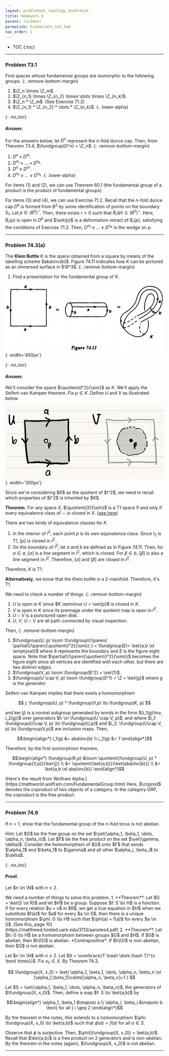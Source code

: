 ```yaml
---
layout: problemset_topology_munkres2e
title: Homework 6
parent: (hidden)
permalink: hidden/mth_532_hw6
nav_order: 1
---
```


* TOC
{:toc}

---

<div class='problem_stmt completed' markdown='1'>

### Problem 73.1
Find spaces whose fundamental groups are isomorphic to the following groups.
{: .remove-bottom-margin}
1. $\Z_n \times \Z_m$.
2. $\Z_{n_1} \times \Z_{n_2} \times \dots \times \Z_{n_k}$.
3. $\Z_n * \Z_m$. (See Exercise 71.2)
4. $\Z_{n_1} * \Z_{n_2} * \dots * \Z_{n_k}$.
{: .lower-alpha}

{: .no_toc}
#### Answer.
For the answers below, let $D^n$ represent the $n$-fold dunce cap. Then, from Theorem 73.4, $\fundgroup(D^n) = \Z_n$.
{: .remove-bottom-margin}
1. $D^n \times D^m$.
2. $D^{n_1} \times \dots \times D^{n_k}$.
3. $D^n \vee D^m$.
4. $D^{n_1} \vee \dots \vee D^{n_k}$.
{: .lower-alpha}

For items (1) and (2), we can use Theorem 60.1 (the fundamental group of a product is the product of fundamental groups).

For items (3) and (4), we can use Exercise 71.2. Recall that the $n$-fold dunce cap $D^k$ is formed from $B^2$ by some identification of points on the boundary $S_1$. Let $p \in (B^2)^\circ$. Then, there exists $r > 0$ such that $B_r(p) \subseteq (B^2)^\circ$. Here, $B_r(p)$ is open in $D^k$ and $\set{p}$ is a deformation retract of $B_r(p)$, satisfying the conditions of Exercise 71.2. Then, $D^{n_1} \vee \dots \vee D^{n_k}$ is the wedge on $p$.

</div>

---

<div class='problem_stmt completed' markdown='1'>

### Problem 74.3(a)
The **Klein Bottle** $K$ is the space obtained from a square by means of the labelling scheme $aba\inv{b}$. Figure 74.11 indicates how $K$ can be pictured as an immersed surface in $\R^3$.
{: .remove-bottom-margin}
1. Find a presentation for the fundamental group of $K$.

![](/assets/images_tm2e/q74.11figure.png){: width='450px'}


{: .no_toc}
#### Answer.
We'll consider the space $\quotient{I^2}{\sim}$ as $K$. We'll apply the Seifert-van Kampen theorem. Fix $p \in K$. Define $U$ and $V$ as illustrated below.

![](/assets/images_tm2e/q74.3_uv_illus.png){: width='300px'}

<div class='problem_notes' markdown='1'>
Since we're considering $K$ as the quotient of $I^2$, we need to recall which properties of $I^2$ is inherited by $K$.

**Theorem.** For any space $X$, $\quotient{X}{\sim}$ is a T1 space if and only if every equivalence class of $\sim$ is closed in $X$. ([see here](https://en.wikipedia.org/wiki/Quotient_space_(topology)))

There are two kinds of equivalence classes for $K$.
1. In the interior of $I^2$, each point $p$ is its own equivalence class. Since $I_2$ is T1, $[p]$ is closed in $I^2$.
2. On the boundary of $I^2$, let $a$ and $b$ be defined as in Figure 74.11. Then, for $\alpha \in a$, $[\alpha]$ is a line segment in $I^2$, which is closed. For $\beta \in b$, $[\beta]$ is also a line segment in $I^2$. Therefore, $[\alpha]$ and $[\beta]$ are closed in $I^2$.

Therefore, $K$ is T1.

**Alternatively**, we know that the Klein bottle is a 2-manifold. Therefore, it's T1.
</div>

We need to check a number of things.
{: .remove-bottom-margin}
1. $U$ is open in $K$ since $K \setminus U = \set{p}$ is closed in $K$.
2. $V$ is open in $K$ since its preimage under the quotient map is open in $I^2$.
3. $U \cap V$ is a punctured open disk.
4. $U$, $V$, $U \cap V$ are all path-connected by visual inspection.

Then,
{: .remove-bottom-margin}
1. $\fundgroup(U, p) \isom \fundgroup\\!\paren{ \partial\\!\paren{\quotient{I^2}{\sim}} } = \fundgroup(E)= \ket{a,b \st \emptyset}$ where $\partial$ represents the boundary and $E$ is the figure eight space. Note that $\partial\\!\paren{\quotient{I^2}{\sim}}$ becomes the figure eight since all vertices are identified with each other, but there are two distinct edges.
2. $\fundgroup(V, p) \isom \fundgroup(B^2) = \set{1}$.
3. $\fundgroup(U \cap V, p) \isom \fundgroup(S^1) = \Z = \ket{g}$ where $g$ is the generator.

Seifert-van Kampen implies that there exists a homomorphism

$$
j: \fundgroup(U, p) * \fundgroup(V,p) \to \fundgroup(K, p)
$$

and $\ker(j)$ is a normal subgroup generated by words in the form $(i_1(g)\inv, i_2(g))$ over generators $h \in \fundgroup(U \cap V, p)$; and where $i_1: \fundgroup(U\cap V, p) \to \fundgroup(U,p)$ and
$i_2: \fundgroup(U\cap V, p) \to \fundgroup(V,p)$ are inclusion maps.
Then,

$$\begin{align*}
  i_1(g) &= aba\inv{b} \\
  i_2(g) &= 1
\end{align*}$$

Therefore, by the first isomorphism theorem,

$$\begin{align*}
  \fundgroup(K,p)
    &\isom \quotient{\fundgroup(U, p) * \fundgroup(V,p)}{\ker(j)} \\
    &= \quotient{\ket{a,b}}{\ket{aba\inv{b}}} \\
    &= \ket{a,b \st aba\inv{b}}
\end{align*}$$

<div class='problem_notes' markdown='1'>
[Here's the result from Wolfram Alpha.](https://mathworld.wolfram.com/FundamentalGroup.html) Here, $\coprod$ denotes the coproduct of two objects of a category. In the category GRP, the coproduct is the free product.
</div>

</div>

---

<div class='problem_stmt completed' markdown='1'>

### Problem 74.6
If $n>1$, show that the fundamental group of the $n$-fold torus is not abelian.
<div class='problem_notes' markdown='1'>
Hint: Let $G$ be the free group on the set $\set{\alpha_1, \beta_1, \dots, \alpha_n, \beta_n}$. Let $F$ be the free product on the set $\set{\gamma, \delta}$. Consider the homomorphism of $G$ onto $F$ that sends $\alpha_1$ and $\beta_1$ to $\gamma$ and all other $\alpha_i, \beta_i$ to $\delta$.
</div>

{: .no_toc}
#### Proof.
Let $n \in \N$ with $n \geq 2$.

<div class='problem_notes' markdown='1'>
We need a number of things to solve this problem.
1. **Theorem**. Let $G = \ket{S \st R}$ and let $H$ be a group. Suppose $f: S \to H$ is a function. If for every relation $u = v$ in $R$, we get a true equation in $H$ when we substitute $f(a)$ for $a$ for every $a \in S$, then there is a unique homomorphism $\phi: G \to H$ such that $\phi(a) = f(a)$ for every $a \in S$. [See this, page 10](https://matthewd.hosted.uark.edu/3113/aanotes4.pdf)
2. **Theorem**. Let $h: G \to H$ be a homomorphism between groups $G$ and $H$. If $G$ is abelian, then $h(G)$ is abelian.
*Contrapositive*: If $h(G)$ is non-abelian, then $G$ is not abelian.

</div>

Let $n \in \N$ with $n \geq 2$. Let $X = \overbrace{T \hash \dots \hash T}^{n \text{ times}}$. Fix $x_0 \in X$. By Theorem 74.3,

$$
\fundgroup(X, x_0) = \ket{
  \alpha_1, \beta_1, \dots, \alpha_n, \beta_n
  \st [\alpha_1,\beta_1]\cdots[\alpha_n, \beta_n]=1
}
$$

Let $S = \set{\alpha_1, \beta_1, \dots, \alpha_n, \beta_n}$, the generators of $\fundgroup(X, x_0)$. Then, define a map $f: S \to \ket{a,b}$ by

$$\begin{align*}
  \alpha_1, \beta_1 &\mapsto a \\
  \alpha_i, \beta_i &\mapsto b \text{ for all } i \geq 2
\end{align*}$$

By the theorem in the notes, this extends to a homomorphism $\phi: \fundgroup(X, x_0) \to \ket{a,b}$ such that $\phi(a)=f(a)$ for all $a \in S$.

Observe that $\phi$ is surjective. Then, $\phi(\fundgroup(X, x_0)) = \ket{a,b}$. Recall that $\ket{a,b}$ is a free product on 2 generators and is non-abelian. By the theorem in the notes (again), $\fundgroup(X, x_0)$ is not abelian.

</div>

---
